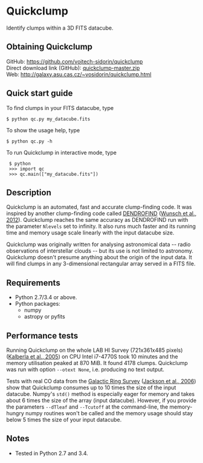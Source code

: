 # Quickclump

Identify clumps within a 3D FITS datacube.

## Obtaining Quickclump

GitHub: <https://github.com/vojtech-sidorin/quickclump>  
Direct download link (GitHub):
[quickclump-master.zip](https://github.com/vojtech-sidorin/quickclump/archive/master.zip)  
Web: <http://galaxy.asu.cas.cz/~vosidorin/quickclump.html>

## Quick start guide

To find clumps in your FITS datacube, type

    $ python qc.py my_datacube.fits

To show the usage help, type

    $ python qc.py -h

To run Quickclump in interactive mode, type

     $ python
     >>> import qc
     >>> qc.main(["my_datacube.fits"])

## Description

Quickclump is an automated, fast and accurate clump-finding code.  It was
inspired by another clump-finding code called
[DENDROFIND](http://galaxy.asu.cas.cz/~richard/dendrofind/) ([Wunsch et al.,
2012](http://adsabs.harvard.edu/abs/2012A%26A...539A.116W)).  Quickclump
reaches the same accuracy as DENDROFIND run with the parameter `Nlevels` set to
infinity.  It also runs much faster and its running time and memory usage scale
linearly with the input datacube size.

Quickclump was originally written for analysing astronomical data -- radio
observations of interstellar clouds -- but its use is not limited to astronomy.
Quickclump doesn't presume anything about the origin of the input data.  It
will find clumps in any 3-dimensional rectangular array served in a FITS file.

## Requirements

- Python 2.7/3.4 or above.
- Python packages:
    - numpy
    - astropy or pyfits

## Performance tests

Running Quickclump on the whole LAB HI Survey (721x361x485 pixels)
([Kalberla et al., 2005](http://adsabs.harvard.edu//abs/2005A%26A...440..775K))
on CPU Intel i7-4770S took 10 minutes and the memory utilisation peaked at
870 MiB.  It found 4178 clumps.  Quickclump was run with option
`--otext None`, i.e. producing no text output.

Tests with real CO data from the
[Galactic Ring Survey](http://www.bu.edu/galacticring/)
([Jackson et al., 2006](http://adsabs.harvard.edu//abs/2006ApJS..163..145J))
show that Quickclump consumes up to 10 times the size of the input datacube.
Numpy's `std()` method is especially eager for memory and takes about 6 times
the size of the array (input datacube).  However, if you provide the
parameters `--dTleaf` and `--Tcutoff` at the command-line, the memory-hungry
numpy routines won't be called and the memory usage should stay below 5 times
the size of your input datacube.

## Notes

-   Tested in Python 2.7 and 3.4.

